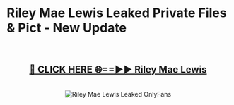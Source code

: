 # Riley Mae Lewis Leaked Private Files & Pict - New Update
<br>
<div align="center">
<h2><a href="https://mediafilles.blogspot.com/?title=Riley_Mae_Lewis" rel="nofollow">🔴 CLICK HERE 🌐==►► Riley Mae Lewis</a></h2>
<br>
<a href="https://mediafilles.blogspot.com/?title=Riley_Mae_Lewis" rel="nofollow" data-target="animated-image.originalLink"><img src="https://i.ibb.co.com/WyWwxjT/player-gif2.gif" alt="Riley Mae Lewis Leaked OnlyFans" style="max-width: 100%; display: inline-block;" data-target="animated-image.originalImage"></a>
</div>
<br>